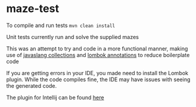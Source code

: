 # maze-test

To compile and run tests
`mvn clean install`

Unit tests currently run and solve the supplied mazes

This was an attempt to try and code in a more functional manner, making use of [javaslang collections](http://www.javaslang.io/) and [lombok annotations](https://projectlombok.org/features/) to reduce boilerplate code

If you are getting errors in your IDE, you made need to install the Lombok plugin. While the code compiles fine, the IDE may have issues with seeing the generated code.

The plugin for Intellij can be found [here](https://plugins.jetbrains.com/plugin/6317-lombok-plugin)